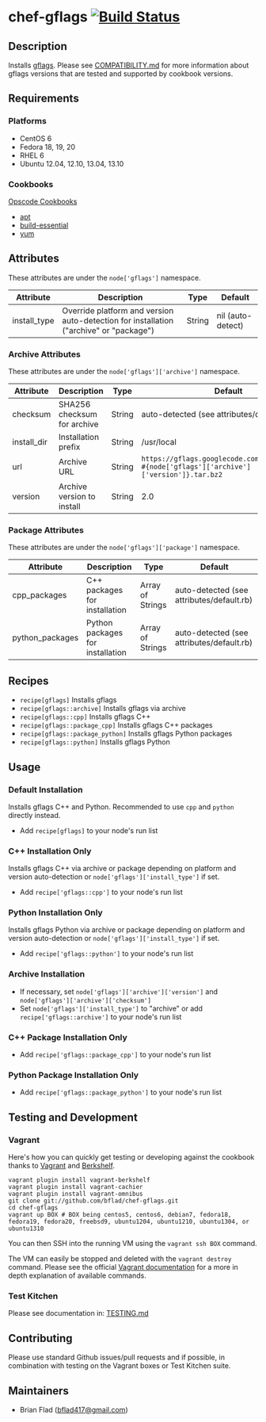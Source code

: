 # chef-gflags [![Build Status](https://secure.travis-ci.org/bflad/chef-gflags.png?branch=master)](http://travis-ci.org/bflad/chef-gflags)

## Description

Installs [gflags](https://code.google.com/p/gflags/). Please see [COMPATIBILITY.md](COMPATIBILITY.md) for more information about gflags versions that are tested and supported by cookbook versions.

## Requirements

### Platforms

* CentOS 6
* Fedora 18, 19, 20
* RHEL 6
* Ubuntu 12.04, 12.10, 13.04, 13.10

### Cookbooks

[Opscode Cookbooks](https://github.com/opscode-cookbooks/)

* [apt](https://github.com/opscode-cookbooks/apt)
* [build-essential](https://github.com/opscode-cookbooks/build-essential)
* [yum](https://github.com/opscode-cookbooks/yum)

## Attributes

These attributes are under the `node['gflags']` namespace.

Attribute | Description | Type | Default
----------|-------------|------|--------
install_type | Override platform and version auto-detection for installation ("archive" or "package") | String | nil (auto-detect)

### Archive Attributes

These attributes are under the `node['gflags']['archive']` namespace.

Attribute | Description | Type | Default
----------|-------------|------|--------
checksum | SHA256 checksum for archive | String | auto-detected (see attributes/default.rb)
install_dir | Installation prefix | String | /usr/local
url | Archive URL | String | `https://gflags.googlecode.com/files/gflags-#{node['gflags']['archive']['version']}.tar.bz2`
version | Archive version to install | String | 2.0

### Package Attributes

These attributes are under the `node['gflags']['package']` namespace.

Attribute | Description | Type | Default
----------|-------------|------|--------
cpp_packages | C++ packages for installation | Array of Strings | auto-detected (see attributes/default.rb)
python_packages | Python packages for installation | Array of Strings | auto-detected (see attributes/default.rb)

## Recipes

* `recipe[gflags]` Installs gflags
* `recipe[gflags::archive]` Installs gflags via archive
* `recipe[gflags::cpp]` Installs gflags C++
* `recipe[gflags::package_cpp]` Installs gflags C++ packages
* `recipe[gflags::package_python]` Installs gflags Python packages
* `recipe[gflags::python]` Installs gflags Python

## Usage

### Default Installation

Installs gflags C++ and Python. Recommended to use `cpp` and `python` directly instead.

* Add `recipe[gflags]` to your node's run list

### C++ Installation Only

Installs gflags C++ via archive or package depending on platform and version auto-detection or `node['gflags']['install_type']` if set.

* Add `recipe['gflags::cpp']` to your node's run list

### Python Installation Only

Installs gflags Python via archive or package depending on platform and version auto-detection or `node['gflags']['install_type']` if set.

* Add `recipe['gflags::python']` to your node's run list

### Archive Installation

* If necessary, set `node['gflags']['archive']['version']` and `node['gflags']['archive']['checksum']`
* Set `node['gflags']['install_type']` to "archive" or add `recipe['gflags::archive']` to your node's run list

### C++ Package Installation Only

* Add `recipe['gflags::package_cpp']` to your node's run list

### Python Package Installation Only

* Add `recipe['gflags::package_python']` to your node's run list

## Testing and Development

### Vagrant

Here's how you can quickly get testing or developing against the cookbook thanks to [Vagrant](http://vagrantup.com/) and [Berkshelf](http://berkshelf.com/).

    vagrant plugin install vagrant-berkshelf
    vagrant plugin install vagrant-cachier
    vagrant plugin install vagrant-omnibus
    git clone git://github.com/bflad/chef-gflags.git
    cd chef-gflags
    vagrant up BOX # BOX being centos5, centos6, debian7, fedora18, fedora19, fedora20, freebsd9, ubuntu1204, ubuntu1210, ubuntu1304, or ubuntu1310

You can then SSH into the running VM using the `vagrant ssh BOX` command.

The VM can easily be stopped and deleted with the `vagrant destroy` command. Please see the official [Vagrant documentation](http://docs.vagrantup.com/v2/cli/index.html) for a more in depth explanation of available commands.

### Test Kitchen

Please see documentation in: [TESTING.md](TESTING.md)

## Contributing

Please use standard Github issues/pull requests and if possible, in combination with testing on the Vagrant boxes or Test Kitchen suite.

## Maintainers

* Brian Flad (<bflad417@gmail.com>)
